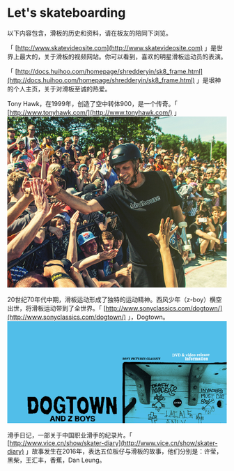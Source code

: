 # Let's skateboarding

以下内容包含，滑板的历史和资料，请在板友的陪同下浏览。

「 [http://www.skatevideosite.com](http://www.skatevideosite.com) 」是世界上最大的，关于滑板的视频网站。你可以看到，喜欢的明星滑板运动员的表演。

「 [http://docs.huihoo.com/homepage/shredderyin/sk8_frame.html](http://docs.huihoo.com/homepage/shredderyin/sk8_frame.html) 」是垠神的个人主页，关于对滑板至诚的热爱。

Tony Hawk，在1999年，创造了空中转体900，是一个传奇。「 [http://www.tonyhawk.com/](http://www.tonyhawk.com/) 」
![img](picture/tony_with_fans.jpg)

20世纪70年代中期，滑板运动形成了独特的运动精神。西风少年（z-boy）横空出世，将滑板运动带到了全世界。「 [http://www.sonyclassics.com/dogtown/](http://www.sonyclassics.com/dogtown/) 」，Dogtown。
![img](picture/DogtownHPTop.gif)

滑手日记，一部关于中国职业滑手的纪录片。「 [http://www.vice.cn/show/skater-diary](http://www.vice.cn/show/skater-diary) 」故事发生在2016年，表达五位板仔与滑板的故事，他们分别是：许莹，黑柴，王汇丰，香蕉，Dan Leung。
